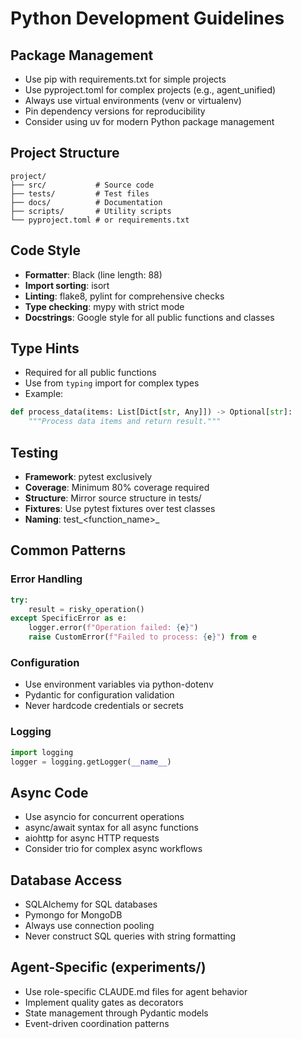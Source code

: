 # Python Development Guidelines

## Package Management

- Use pip with requirements.txt for simple projects
- Use pyproject.toml for complex projects (e.g., agent_unified)
- Always use virtual environments (venv or virtualenv)
- Pin dependency versions for reproducibility
- Consider using uv for modern Python package management

## Project Structure

```
project/
├── src/           # Source code
├── tests/         # Test files
├── docs/          # Documentation
├── scripts/       # Utility scripts
└── pyproject.toml # or requirements.txt
```

## Code Style

- **Formatter**: Black (line length: 88)
- **Import sorting**: isort
- **Linting**: flake8, pylint for comprehensive checks
- **Type checking**: mypy with strict mode
- **Docstrings**: Google style for all public functions and classes

## Type Hints

- Required for all public functions
- Use from `typing` import for complex types
- Example:
```python
def process_data(items: List[Dict[str, Any]]) -> Optional[str]:
    """Process data items and return result."""
```

## Testing

- **Framework**: pytest exclusively
- **Coverage**: Minimum 80% coverage required
- **Structure**: Mirror source structure in tests/
- **Fixtures**: Use pytest fixtures over test classes
- **Naming**: test_<function_name>_<scenario>

## Common Patterns

### Error Handling
```python
try:
    result = risky_operation()
except SpecificError as e:
    logger.error(f"Operation failed: {e}")
    raise CustomError(f"Failed to process: {e}") from e
```

### Configuration
- Use environment variables via python-dotenv
- Pydantic for configuration validation
- Never hardcode credentials or secrets

### Logging
```python
import logging
logger = logging.getLogger(__name__)
```

## Async Code

- Use asyncio for concurrent operations
- async/await syntax for all async functions
- aiohttp for async HTTP requests
- Consider trio for complex async workflows

## Database Access

- SQLAlchemy for SQL databases
- Pymongo for MongoDB
- Always use connection pooling
- Never construct SQL queries with string formatting

## Agent-Specific (experiments/)

- Use role-specific CLAUDE.md files for agent behavior
- Implement quality gates as decorators
- State management through Pydantic models
- Event-driven coordination patterns